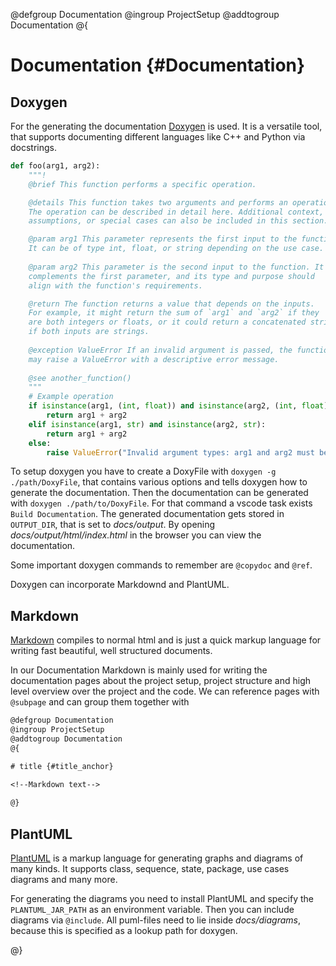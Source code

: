 @defgroup Documentation
@ingroup ProjectSetup
@addtogroup Documentation
@{

# Documentation {#Documentation}

## Doxygen

For the generating the documentation [Doxygen](https://www.doxygen.nl/index.html) is used. 
It is a versatile tool, that supports documenting different languages like C++ and Python via docstrings.

```python
def foo(arg1, arg2):
    """!
    @brief This function performs a specific operation.

    @details This function takes two arguments and performs an operation on them. 
    The operation can be described in detail here. Additional context, 
    assumptions, or special cases can also be included in this section.

    @param arg1 This parameter represents the first input to the function. 
    It can be of type int, float, or string depending on the use case.
    
    @param arg2 This parameter is the second input to the function. It 
    complements the first parameter, and its type and purpose should 
    align with the function's requirements.

    @return The function returns a value that depends on the inputs.
    For example, it might return the sum of `arg1` and `arg2` if they 
    are both integers or floats, or it could return a concatenated string 
    if both inputs are strings.
    
    @exception ValueError If an invalid argument is passed, the function 
    may raise a ValueError with a descriptive error message.
    
    @see another_function()
    """
    # Example operation
    if isinstance(arg1, (int, float)) and isinstance(arg2, (int, float)):
        return arg1 + arg2
    elif isinstance(arg1, str) and isinstance(arg2, str):
        return arg1 + arg2
    else:
        raise ValueError("Invalid argument types: arg1 and arg2 must be either both numbers or both strings.")
```

To setup doxygen you have to create a DoxyFile with `doxygen -g ./path/DoxyFile`, 
that contains various options and tells doxygen how to generate the documentation. 
Then the documentation can be generated with `doxygen ./path/to/DoxyFile`. 
For that command a vscode task exists `Build Documentation`.
The generated documentation gets stored in `OUTPUT_DIR`, that is set to *docs/output*.
By opening *docs/output/html/index.html* in the browser you can view the documentation. 

Some important doxygen commands to remember are `@copydoc` and `@ref`.

Doxygen can incorporate Markdownd and PlantUML.  

## Markdown

[Markdown](https://www.markdownguide.org/getting-started/) compiles to normal html and is just a quick markup language for writing fast beautiful,
well structured documents.

In our Documentation Markdown is mainly used for writing the documentation pages about the 
project setup, project structure and high level overview over the project and the code.
We can reference pages with `@subpage` and can group them together with 
```doxygen
@defgroup Documentation
@ingroup ProjectSetup
@addtogroup Documentation
@{

# title {#title_anchor}

<!--Markdown text-->
    
@}
```


## PlantUML

[PlantUML](https://plantuml.com/) is a markup language for generating graphs and diagrams of many kinds.
It supports class, sequence, state, package, use cases diagrams and many more.

For generating the diagrams you need to install PlantUML and specify the `PLANTUML_JAR_PATH` as an environment variable. Then you can include diagrams via `@include`.
All puml-files need to lie inside *docs/diagrams*, because this is specified as a lookup path for doxygen.

@}